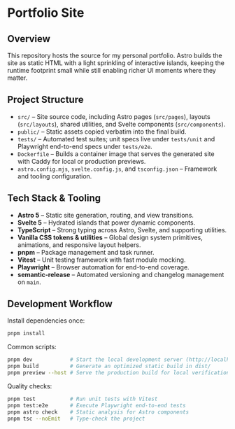 # Portfolio Site

## Overview

This repository hosts the source for my personal portfolio. Astro builds the site as static HTML with a light sprinkling of interactive islands, keeping the runtime footprint small while still enabling richer UI moments where they matter.

## Project Structure

- `src/` – Site source code, including Astro pages (`src/pages`), layouts (`src/layouts`), shared utilities, and Svelte components (`src/components`).
- `public/` – Static assets copied verbatim into the final build.
- `tests/` – Automated test suites; unit specs live under `tests/unit` and Playwright end-to-end specs under `tests/e2e`.
- `Dockerfile` – Builds a container image that serves the generated site with Caddy for local or production previews.
- `astro.config.mjs`, `svelte.config.js`, and `tsconfig.json` – Framework and tooling configuration.

## Tech Stack & Tooling

- **Astro 5** – Static site generation, routing, and view transitions.
- **Svelte 5** – Hydrated islands that power dynamic components.
- **TypeScript** – Strong typing across Astro, Svelte, and supporting utilities.
- **Vanilla CSS tokens & utilities** – Global design system primitives, animations, and responsive layout helpers.
- **pnpm** – Package management and task runner.
- **Vitest** – Unit testing framework with fast module mocking.
- **Playwright** – Browser automation for end-to-end coverage.
- **semantic-release** – Automated versioning and changelog management on `main`.

## Development Workflow

Install dependencies once:

```bash
pnpm install
```

Common scripts:

```bash
pnpm dev            # Start the local development server (http://localhost:4321)
pnpm build          # Generate an optimized static build in dist/
pnpm preview --host # Serve the production build for local verification
```

Quality checks:

```bash
pnpm test           # Run unit tests with Vitest
pnpm test:e2e       # Execute Playwright end-to-end tests
pnpm astro check    # Static analysis for Astro components
pnpm tsc --noEmit   # Type-check the project
```
